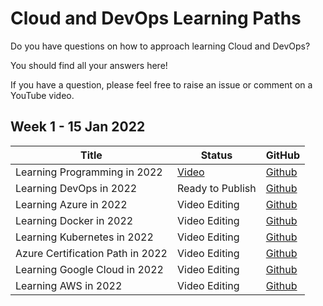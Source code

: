 # Cloud and DevOps Learning Paths

Do you have questions on how to approach learning Cloud and DevOps?

You should find all your answers here!

If you have a question, please feel free to raise an issue or comment on a YouTube video.


## Week 1 - 15 Jan 2022

| Title  | Status |  GitHub|
| ------------- | ------------- | ------------- |
| Learning Programming in 2022  | [Video](https://www.youtube.com/watch?v=iR-_id4BN1k) | [Github](https://github.com/in28minutes/learning-paths-cloud-and-devops/blob/main/programming/learn-programming.md)|
| Learning DevOps in 2022  | Ready to Publish | [Github](https://github.com/in28minutes/learning-paths-cloud-and-devops/blob/main/programming/learn-programming.md)|
| Learning Azure in 2022 | Video Editing |  [Github](https://github.com/in28minutes/learning-paths-cloud-and-devops/blob/main/azure/learning-azure.md)|
| Learning Docker in 2022 | Video Editing |  [Github](https://github.com/in28minutes/learning-paths-cloud-and-devops/blob/main/devops/learning-docker.md)|
| Learning Kubernetes in 2022 | Video Editing |  [Github](https://github.com/in28minutes/learning-paths-cloud-and-devops/blob/main/devops/learning-kubernetes.md)|
| Azure Certification Path in 2022 | Video Editing |  [Github](https://github.com/in28minutes/learning-paths-cloud-and-devops/blob/main/azure/azure-certifications-path.md)|
|Learning Google Cloud in 2022 | Video Editing |  [Github](https://github.com/in28minutes/learning-paths-cloud-and-devops/blob/main/google-cloud/learning-google-cloud.md)|
|Learning AWS in 2022| Video Editing |  [Github](https://github.com/in28minutes/learning-paths-cloud-and-devops/blob/main/aws/learning-aws.md)|
